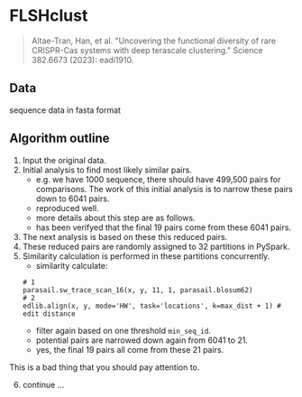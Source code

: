 # FLSHclust
> Altae-Tran, Han, et al. "Uncovering the functional diversity of rare CRISPR-Cas systems with deep terascale clustering." Science 382.6673 (2023): eadi1910.

## Data
sequence data in fasta format

## Algorithm outline
1. Input the original data.
2. Initial analysis to find most likely similar pairs. 
     - e.g. we have 1000 sequence, there should have 499,500 pairs for comparisons. The work of this initial analysis is to narrow these pairs down to 6041 pairs. 
     - reproduced well.
     - more details about this step are as follows.
     - has been verifyed that the final 19 pairs come from these 6041 pairs.
3. The next analysis is based on these this reduced pairs.
4. These reduced pairs are randomly assigned to 32 partitions in PySpark.
5. Similarity calculation is performed in these partitions concurrently.
    - similarity calculate:
    ```
    # 1
    parasail.sw_trace_scan_16(x, y, 11, 1, parasail.blosum62)
    # 2
    edlib.align(x, y, mode='HW', task='locations', k=max_dist + 1) # edit distance
    ```
    - filter again based on one threshold `min_seq_id`.
    - potential pairs are narrowed down again from 6041 to 21.
    - yes, the final 19 pairs all come from these 21 pairs.

<div class="warning">

This is a bad thing that you should pay attention to.


</div>


6. continue ...
    